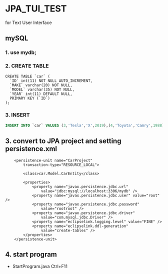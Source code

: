 # JPA_TUI_TEST
for Text User Interface

## mySQL
### 1. use mydb;

### 2. CREATE TABLE
```sqk
CREATE TABLE `car` (
  `ID` int(11) NOT NULL AUTO_INCREMENT,
  `MAKE` varchar(20) NOT NULL,
  `MODEL` varchar(35) NOT NULL,
  `YEAR` int(11) DEFAULT NULL,
  PRIMARY KEY (`ID`)
);
```

### 3. INSERT
```sql
INSERT INTO `car` VALUES (3,'Tesla','X',2019),(4,'Toyota','Camry',1988);
```

## 3. convert to JPA project and setting persistence.xml
```
	<persistence-unit name="CarProject"
		transaction-type="RESOURCE_LOCAL">

		<class>car.Model.CarEntity</class>

		<properties>
			<property name="javax.persistence.jdbc.url"
				value="jdbc:mysql://localhost:3306/mydb" />
			<property name="javax.persistence.jdbc.user" value="root" />
			<property name="javax.persistence.jdbc.password"
				value="rootroot" />
			<property name="javax.persistence.jdbc.driver"
				value="com.mysql.jdbc.Driver" />
			<property name="eclipselink.logging.level" value="FINE" />
			<property name="eclipselink.ddl-generation"
				value="create-tables" />
		</properties>
	</persistence-unit>
  ```

## 4. start program
- StartProgram.java Ctrl+F11
